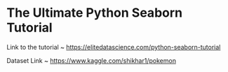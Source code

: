 # The Ultimate Python Seaborn Tutorial

Link to the tutorial ~ https://elitedatascience.com/python-seaborn-tutorial

Dataset Link ~ https://www.kaggle.com/shikhar1/pokemon
